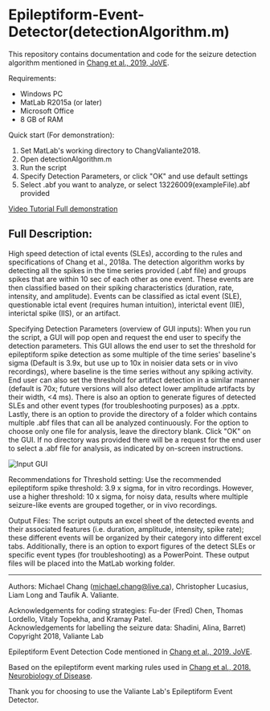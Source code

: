 # Epileptiform-Event-Detector(detectionAlgorithm.m)

This repository contains documentation and code for the seizure detection algorithm mentioned in [Chang et al., 2019, JoVE](https://www.jove.com/video/57952/generation-on-demand-initiation-acute-ictal-activity-rodent-human).

Requirements:
- Windows PC
- MatLab R2015a (or later)
- Microsoft Office
- 8 GB of RAM

Quick start (For demonstration):
1) Set MatLab's working directory to ChangValiante2018.
2) Open detectionAlgorithm.m
3) Run the script
4) Specify Detection Parameters, or click "OK" and use default settings
5) Select .abf you want to analyze, or select 13226009(exampleFile).abf provided

[Video Tutorial Full demonstration](https://www.dropbox.com/s/wpta1wt5facegp4/Detection%20Algorithm%20%28Demo%29%20Nov%2022%2C%202018.mov?dl=0)

## Full Description:
High speed detection of ictal events (SLEs), according to the rules and specifications of  Chang et al., 2018a. The detection algorithm works by detecting all the spikes in the time series provided (.abf file) and groups spikes that are within 10 sec of each other as one event. These events are then classified based on their spiking characteristics (duration, rate, intensity, and amplitude). Events can be classified as ictal event (SLE), questionable ictal event (requires human intuition),  interictal event (IIE), interictal spike (IIS), or an artifact.

Specifying Detection Parameters (overview of GUI inputs):
When you run the script, a GUI will pop open and request the end user to specify the detection parameters. This GUI allows the end user to set the threshold for epileptiform spike detection as some multiple of the time series' baseline's sigma (Default is 3.9x, but use up to 10x in noisier data sets or in vivo recordings), where baseline is the time series without any spiking activity. End user can also set the threshold for artifact detection in a similar manner (default is 70x; future versions will also detect lower amplitude artifacts by their width, <4 ms). There is also an option to generate figures of detected SLEs and other event types (for troubleshooting purposes) as a .pptx. Lastly, there is an option to provide the directory of a folder which contains multiple .abf files that can all be analyzed continuously. For the option to choose only one file for analysis, leave the directory blank. Click "OK" on the GUI. If no directory was provided there will be a request for the end user to select a .abf file for analysis, as indicated by on-screen instructions.

![Input GUI](https://user-images.githubusercontent.com/37356279/104832613-56b8fa00-5860-11eb-8c3c-227b07439142.png)

Recommendations for Threshold setting:
Use the recommended epileptiform spike threshold: 3.9 x sigma, for in vitro recordings. However, use a higher threshold: 10 x sigma, for noisy data, results where multiple seizure-like events are grouped together, or in vivo recordings.  

Output Files:
The script outputs an excel sheet of the detected events and their associated features (i.e. duration, amplitude, intensity, spike rate); these different events will be organized by their category into different excel tabs. Additionally, there is an option to export figures of the  detect SLEs or specific event types (for troubleshooting) as a PowerPoint. These output files will be placed into the MatLab working folder.


---
Authors: Michael Chang (michael.chang@live.ca), Christopher Lucasius, Liam Long and Taufik A. Valiante.

Acknowledgements for coding strategies: Fu-der (Fred) Chen, Thomas Lordello, Vitaly Topekha, and Kramay Patel.  
Acknowledgements for labelling the seizure data: Shadini, Alina, Barret)  
Copyright 2018, Valiante Lab

Epileptiform Event Detection Code mentioned in [Chang et al., 2019. JoVE](https://www.jove.com/video/57952/generation-on-demand-initiation-acute-ictal-activity-rodent-human).

Based on the epileptiform event marking rules used in [Chang et al., 2018. Neurobiology of Disease](https://www.sciencedirect.com/science/article/pii/S0969996117302255).

Thank you for choosing to use the Valiante Lab's Epileptiform Event Detector.
